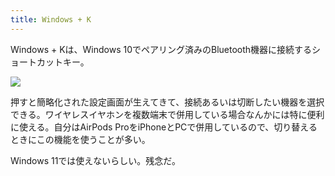 ```yaml
---
title: Windows + K
---
```

Windows + Kは、Windows 10でペアリング済みのBluetooth機器に接続するショートカットキー。

![](https://lh3.googleusercontent.com/docs/AG8NV2Yn9oNvL9cupGyFVRi9mgF_DX6GaTn-vOpQugxBDoZjqZKxx9EZ98T_nw7hbnFBSPItXOR0haRs8jM-aUpqEgFWvZaiLFZu5lKoCMd6lwjYt8mWfqmDnXwyeW7DzaUIfeOWM5vFwDttxNjB1J6QYSiqJjYYX7vTZ7ajLLXXsZPcpRv2AZ7hB-DWnzITFIFjTu1C3wSBcxbWPB4NQyWz8XHPGLl5ZsoZgcnw7z3-Tq_acw0aI_HSoBJaXFXtJ0AEhWy8KQQIhVBrJSMDNWR0jp0IzjWFCrWN9CTmxLLRCHbUXPKeO--PllnS-EqWANxRLIxNnftS7Ck0JKKee47jJXkKWk5WBeBg81n7uw4GLq-Z49JVoQkS2GSCOZAP7ivbGhIaRAPynPMavF7gEkubStUFOi1Kz_TNQJUSjBxgkvV_bcXjxaBMH9vsd6NTUqvp4L2vWCoNewOcobMNUjoIntsj0unEDcy0NmIsW3ZQVPyBPm91gc5zF-DpncCgUrjPM4UbbZaZn4vxzabNrk3o3Usxjosgo44g8i7TNiKMO_soLfTa4_OPsqeTrRJRLU_SgNEmxJDUS_ZY2phNKOYbM31-dUmc9bhPmwYvkBq4a8pVrnYTrTUffKsZsrUrZbRc6PImz1OH6lPRKPPXNQaY6JBeXRDsuor_5pBMB9U__02y7r171NG76rzXG2rkeozxy9Bl44Za9rAUUO5rZW_wuKt0nPaMyiRTJdchY2Kdrs1K8serILv1O1J1Um7ZXOEJJrsKTEXtsiYYQzuyfG5O5U5sZMVcj5PcCQoPZPEInaPh0qRpRGcALqPsDLJhDu8ClmyS_gDRPAxpM4kTFyYOKPzp1kRVNbKRNxjKfz4HUL-p27va-lOFK8Fm0jQFBG8A0VLbtbyKILv3OW1AqdXvjJDS2_HJaWd_r6o8uJO28iamMI9TzgD9RfQFLh5PnaTh4pkZWBW2mRC0J2a_C5rQZdKDxhE_u0tiBpYAb_Q7ZDS8dtlyJC_vmsphBDgEhTnwq-2hzkrN1pUjbE_WQQkrpBfX5EoxAg8bNlcg4sz0KJ07y1DNPzO2FYQmiUQRxC2VaImLGHIFQhMACI0YIxE_HiL8ViVbtJJuibF9WtYLQ1OmEq65SlrRyjyBt_KH2ClEbbJiRRB94MDuE64xx2Z9YZChDDJCkxWpXfqpjS7c5kGdP-F683Q_rsWDiHpYgJN3Oj45-PXYOWq_3jimv4dPy_fojn4dquajsm-Qp3dl4mJlMzqc)

押すと簡略化された設定画面が生えてきて、接続あるいは切断したい機器を選択できる。ワイヤレスイヤホンを複数端末で併用している場合なんかには特に便利に使える。自分はAirPods ProをiPhoneとPCで併用しているので、切り替えるときにこの機能を使うことが多い。

Windows 11では使えないらしい。残念だ。
